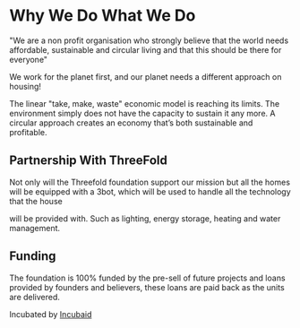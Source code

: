 # Why We Do What We Do

"We are a non profit organisation who strongly believe that the world needs affordable, sustainable and circular living and that this should be there for everyone"

We work for the planet first, and our planet needs a different approach on housing!

The linear "take, make, waste" economic model is reaching its limits. The environment simply does not have the capacity to sustain it any more. A circular approach creates an economy that’s both sustainable and profitable.

## Partnership With ThreeFold

Not only will the Threefold foundation support our mission but all the homes will be equipped with a 3bot, which will be used to handle all the technology that the house

will be provided with. Such as lighting, energy storage, heating and water management.

## Funding

The foundation is 100% funded by the pre-sell of future projects and loans provided by founders and believers, these loans are paid back as the units are delivered.

Incubated by [Incubaid](https://incubaid.com)